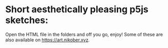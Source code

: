 # Short aesthetically pleasing p5js sketches:
Open the HTML file in the folders and off you go, enjoy! Some of these are also available on https://art.nikober.xyz.